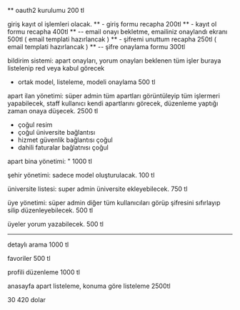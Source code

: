 **  oauth2 kurulumu 200 tl


giriş kayıt ol işlemleri olacak.
** - giriş formu recapha 200tl
** - kayıt ol formu recapha 400tl
** -- email onayı bekletme, emailiniz onaylandı ekranı 500tl ( email templati hazırlancak )
** - şifremi unuttum recapha 250tl  ( email templati hazırlancak )
** -- şifre onaylama formu 300tl


bildirim sistemi: apart onayları, yorum onayları beklenen tüm işler buraya listelenip red veya kabul görecek 
- ortak model, listeleme, modeli onaylama 500 tl

apart ilan yönetimi: süper admin tüm apartları görüntüleyip tüm işlermeri yapabilecek, staff kullanıcı kendi apartlarını görecek, düzenleme yaptığı zaman onaya düşecek. 2500 tl
- çoğul resim 
- çoğul üniversite bağlantısı
- hizmet güvenlik bağlantısı çoğul
- dahili faturalar bağlatnısı çoğul

apart bina yönetimi: " 1000 tl

şehir yönetimi: sadece model oluşturulacak. 100 tl

üniversite listesi: super admin üniversite ekleyebilecek. 750 tl

üye yönetimi: süper admin diğer tüm kullanıcıları görüp şifresini sıfırlayıp silip düzenleyebilecek. 500 tl

üyeler yorum yazabilecek. 500 tl

--------------


detaylı arama 1000 tl

favoriler 500 tl

profili düzenleme 1000 tl

anasayfa apart listeleme, konuma göre listeleme 2500tl


30
420 dolar

